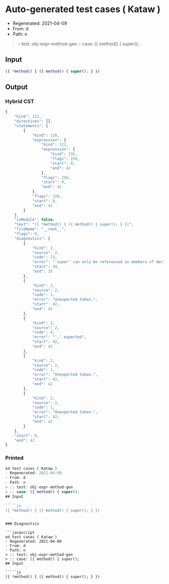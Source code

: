 # Auto-generated test cases ( Kataw )
- Regenerated: 2021-04-09
- From: d
- Path: n
> :: test: obj-expr-method-gen
> :: case: ({ method() { super();
## Input

`````js
({ *method() { ({ method() { super(); } })
`````

## Output

### Hybrid CST

```javascript
{
    "kind": 122,
    "directives": [],
    "statements": [
        {
            "kind": 120,
            "expression": {
                "kind": 121,
                "expression": {
                    "kind": 132,
                    "flags": 256,
                    "start": 0,
                    "end": 42
                },
                "flags": 256,
                "start": 0,
                "end": 42
            },
            "flags": 128,
            "start": 0,
            "end": 42
        }
    ],
    "isModule": false,
    "text": "({ *method() { ({ method() { super(); } })",
    "fileName": "__root__",
    "flags": 0,
    "diagnostics": [
        {
            "kind": 2,
            "source": 2,
            "code": 73,
            "error": "'super' can only be referenced in members of derived classes or object literal expressions",
            "start": 34,
            "end": 35
        },
        {
            "kind": 2,
            "source": 2,
            "code": 1,
            "error": "Unexpected token.",
            "start": 42,
            "end": 42
        },
        {
            "kind": 2,
            "source": 2,
            "code": 4,
            "error": "',' expected",
            "start": 42,
            "end": 42
        },
        {
            "kind": 2,
            "source": 2,
            "code": 1,
            "error": "Unexpected token.",
            "start": 42,
            "end": 42
        },
        {
            "kind": 2,
            "source": 2,
            "code": 1,
            "error": "Unexpected token.",
            "start": 42,
            "end": 42
        }
    ],
    "start": 0,
    "end": 42
}
```

### Printed

```javascript
ed test cases ( Kataw )
- Regenerated: 2021-04-09
- From: d
- Path: n
> :: test: obj-expr-method-gen
> :: case: ({ method() { super();
## Input

`````js
({ *method() { ({ method() { super(); } })
`````
```

### Diagnostics

```javascript
ed test cases ( Kataw )
- Regenerated: 2021-04-09
- From: d
- Path: n
> :: test: obj-expr-method-gen
> :: case: ({ method() { super();
## Input

`````js
({ *method() { ({ method() { super(); } })
`````
```

